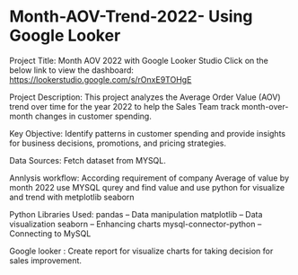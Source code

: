 # Month-AOV-Trend-2022- Using Google Looker 

Project Title: Month AOV 2022 with Google Looker Studio Click on the below link to view the dashboard:
https://lookerstudio.google.com/s/rOnxE9TOHgE

Project Description: This project analyzes the Average Order Value (AOV) trend over time for the year 2022 to help the Sales Team track month-over-month changes in customer spending.

Key Objective: Identify patterns in customer spending and provide insights for business decisions, promotions, and pricing strategies.

Data Sources: Fetch dataset from MYSQL.

Annlysis workflow: According requirement of company Average of value by month 2022 use MYSQL qurey and find value and use python for visualize and trend with metplotlib seaborn 

Python Libraries Used:
 pandas – Data manipulation
 matplotlib – Data visualization
 seaborn – Enhancing charts
 mysql-connector-python – Connecting to MySQL

Google looker : Create report for visualize charts for taking decision for sales improvement.


